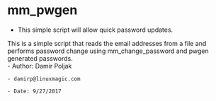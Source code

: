 # mm_pwgen

- This simple script will allow quick password updates.


This is a simple script that reads the email addresses from a file and
performs password change using mm_change_password and pwgen
generated passwords. 					                
    - Author: Damir Poljak
    
    - damirp@linuxmagic.com
    
    - Date: 9/27/2017

